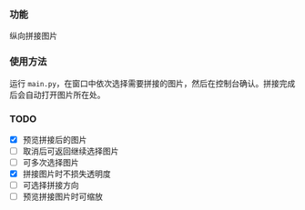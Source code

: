 ### 功能

纵向拼接图片

### 使用方法

运行 `main.py`，在窗口中依次选择需要拼接的图片，然后在控制台确认。拼接完成后会自动打开图片所在处。

### TODO

- [x] 预览拼接后的图片
- [ ] 取消后可返回继续选择图片
- [ ] 可多次选择图片
- [x] 拼接图片时不损失透明度
- [ ] 可选择拼接方向
- [ ] 预览拼接图片时可缩放